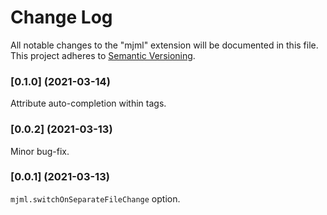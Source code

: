 # Change Log

All notable changes to the "mjml" extension will be documented in this file.
This project adheres to [Semantic Versioning](https://semver.org/).

### [0.1.0] (2021-03-14)

Attribute auto-completion within tags.

### [0.0.2] (2021-03-13)

Minor bug-fix.

### [0.0.1] (2021-03-13)

`mjml.switchOnSeparateFileChange` option.
